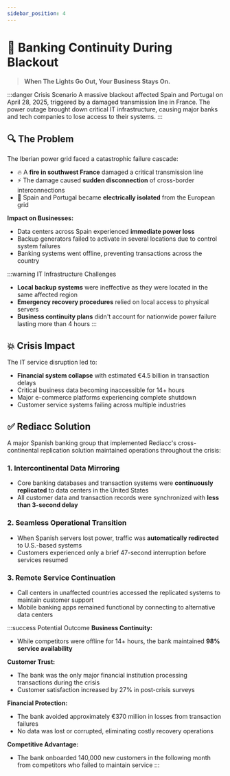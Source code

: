 ```yaml
---
sidebar_position: 4
---
```


# 🏦 Banking Continuity During Blackout

> **When The Lights Go Out, Your Business Stays On.**

:::danger Crisis Scenario
A massive blackout affected Spain and Portugal on April 28, 2025, triggered by a damaged transmission line in France. The power outage brought down critical IT infrastructure, causing major banks and tech companies to lose access to their systems.
:::

## 🔍 The Problem

The Iberian power grid faced a catastrophic failure cascade:

* 🔥 A **fire in southwest France** damaged a critical transmission line
* ⚡ The damage caused **sudden disconnection** of cross-border interconnections
* 🔄 Spain and Portugal became **electrically isolated** from the European grid

**Impact on Businesses:**
* Data centers across Spain experienced **immediate power loss**
* Backup generators failed to activate in several locations due to control system failures
* Banking systems went offline, preventing transactions across the country

:::warning IT Infrastructure Challenges
* **Local backup systems** were ineffective as they were located in the same affected region
* **Emergency recovery procedures** relied on local access to physical servers
* **Business continuity plans** didn't account for nationwide power failure lasting more than 4 hours
:::

## 💥 Crisis Impact

The IT service disruption led to:
* **Financial system collapse** with estimated €4.5 billion in transaction delays
* Critical business data becoming inaccessible for 14+ hours
* Major e-commerce platforms experiencing complete shutdown
* Customer service systems failing across multiple industries

## ✅ Rediacc Solution

A major Spanish banking group that implemented Rediacc's cross-continental replication solution maintained operations throughout the crisis:

### 1. **Intercontinental Data Mirroring**
* Core banking databases and transaction systems were **continuously replicated** to data centers in the United States
* All customer data and transaction records were synchronized with **less than 3-second delay**

### 2. **Seamless Operational Transition**
* When Spanish servers lost power, traffic was **automatically redirected** to U.S.-based systems
* Customers experienced only a brief 47-second interruption before services resumed

### 3. **Remote Service Continuation**
* Call centers in unaffected countries accessed the replicated systems to maintain customer support
* Mobile banking apps remained functional by connecting to alternative data centers

:::success Potential Outcome
**Business Continuity:**
* While competitors were offline for 14+ hours, the bank maintained **98% service availability**

**Customer Trust:**
* The bank was the only major financial institution processing transactions during the crisis
* Customer satisfaction increased by 27% in post-crisis surveys

**Financial Protection:**
* The bank avoided approximately €370 million in losses from transaction failures
* No data was lost or corrupted, eliminating costly recovery operations

**Competitive Advantage:**
* The bank onboarded 140,000 new customers in the following month from competitors who failed to maintain service
::: 